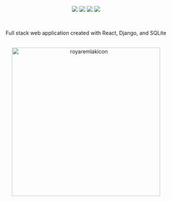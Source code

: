 <p align="center">

<img src="https://img.shields.io/badge/build-success-brightgreen"/>

<img src="https://img.shields.io/badge/development-ongoing-brightgreen"/>
  
<img src="https://img.shields.io/badge/PRs-welcome-brightgreen.svg"/>
  
<a href="https://royaremlak.com/">
  <img src="https://img.shields.io/badge/-royaremlak.com-orange"/>
</a>
</p>

<br>

<p align= "center">
 Full stack web application created with React, Django, and SQLite
  </p>
  
<br>

<div align= "center" >
<img width="400" alt="royaremlakicon"src="https://user-images.githubusercontent.com/85699024/125648549-4a6c1755-97f1-424d-9fdf-e3eb98399290.png">
</div>
